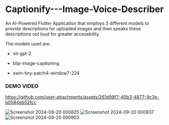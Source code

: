 # Captionify---Image-Voice-Describer
An AI-Powered Flutter Application that employs 3 different models to provide descriptions for uploaded images and then speaks these descriptions out loud for greater accesebility.

The models used are:

- vit-gpt-2
+ blip-image-captioning
* swin-tiny-patch4-window7-224

### DEMO VIDEO
https://github.com/user-attachments/assets/261d99f7-40b3-4877-9c3e-b0584eb52fcc
 
![Screenshot 2024-09-20 000825](https://github.com/user-attachments/assets/cc38b368-a075-46f9-86ee-8fedf076c7bf)
![Screenshot 2024-09-20 000837](https://github.com/user-attachments/assets/86805d68-b7b8-478f-861b-0c0fcd6ad0c7)
![Screenshot 2024-09-20 000903](https://github.com/user-attachments/assets/dcb93dfb-454a-4369-bcaa-bdd44332fb2f)

